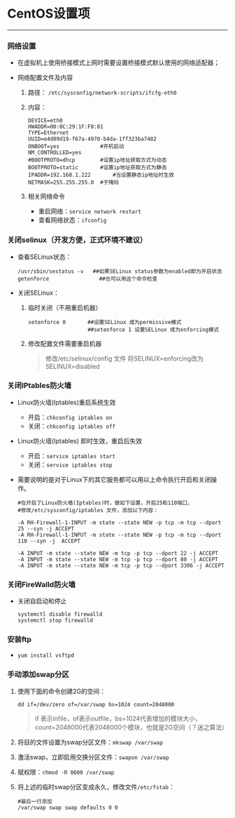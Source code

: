 # CentOS设置项

---

### 网络设置

- 在虚拟机上使用桥接模式上网时需要设置桥接模式默认使用的网络适配器；

- 网络配置文件及内容

  1. 路径： `/etc/sysconfig/network-scripts/ifcfg-eth0`

  2. 内容：

     ```shell
     DEVICE=eth0
     HWADDR=00:0C:29:1F:F8:81
     TYPE=Ethernet
     UUID=e4d09d19-f67a-4970-b4da-1ff323ba7482
     ONBOOT=yes				#开机启动
     NM_CONTROLLED=yes
     #BOOTPROTO=dhcp		#设置ip地址获取方式为动态
     BOOTPROTO=static		#设置ip地址获取方式为静态
     IPADDR=192.168.1.222   	#当设置静态ip地址时生效
     NETMASK=255.255.255.0	#子掩码
     ```

  3. 相关网络命令

     * 重启网络：`service network restart`
     * 查看网络状态：`ifconfig`

### 关闭selinux（开发方便，正式环境不建议）

- 查看SELinux状态：

  ```shell
  /usr/sbin/sestatus -v   ##如果SELinux status参数为enabled即为开启状态
  getenforce 		 		##也可以用这个命令检查
  ```

- 关闭SELinux：

  1. 临时关闭（不用重启机器）

     ```shell
     setenforce 0		##设置SELinux 成为permissive模式
          				##setenforce 1 设置SELinux 成为enforcing模式
     ```

  2. 修改配置文件需要重启机器

     > 修改/etc/selinux/config 文件
     > 将SELINUX=enforcing改为SELINUX=disabled

### 关闭IPtables防火墙

- Linux防火墙(Iptables)重启系统生效

  - 开启：`chkconfig iptables on` 
  - 关闭：`chkconfig iptables off` 

- Linux防火墙(Iptables) 即时生效，重启后失效

  - 开启：`service iptables start`
  - 关闭：`service iptables stop`

- 需要说明的是对于Linux下的其它服务都可以用以上命令执行开启和关闭操作。

  ```shell
  #在开启了Linux防火墙(Iptables)时，做如下设置，开启25和110端口，
  #修改/etc/sysconfig/iptables 文件，添加以下内容：
  
  -A RH-Firewall-1-INPUT -m state --state NEW -p tcp -m tcp --dport 25 --syn -j ACCEPT
  -A RH-Firewall-1-INPUT -m state --state NEW -p tcp -m tcp --dport 110 --syn -j  ACCEPT 
  
  -A INPUT -m state --state NEW -m tcp -p tcp --dport 22 -j ACCEPT
  -A INPUT -m state --state NEW -m tcp -p tcp --dport 80 -j ACCEPT
  -A INPUT -m state --state NEW -m tcp -p tcp --dport 3306 -j ACCEPT
  ```

### 关闭FireWalld防火墙

- 关闭自启动和停止

  ```shell
  systemctl disable firewalld
  systemctl stop firewalld
  ```

### 安装ftp

- `yum install vsftpd`

### 手动添加swap分区

1. 使用下面的命令创建2G的空间：

   `dd if=/dev/zero of=/var/swap bs=1024 count=2048000`

   > if 表示infile，of表示outfile，bs=1024代表增加的模块大小，count=2048000代表2048000个模块，也就是2G空间（？迷之算法）

2. 将目的文件设置为swap分区文件：`mkswap /var/swap`

3. 激活swap，立即启用交换分区文件：`swapon /var/swap`

4. 赋权限：`chmod -R 0600 /var/swap`

5. 将上述的临时swap分区变成永久，修改文件`/etc/fstab`：

   ```shell
   #最后一行添加
   /var/swap swap swap defaults 0 0
   ```